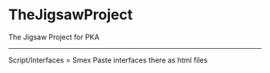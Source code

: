 TheJigsawProject
================

The Jigsaw Project for PKA

---------------------------

Script/Interfaces = Smex
Paste interfaces there as html files
